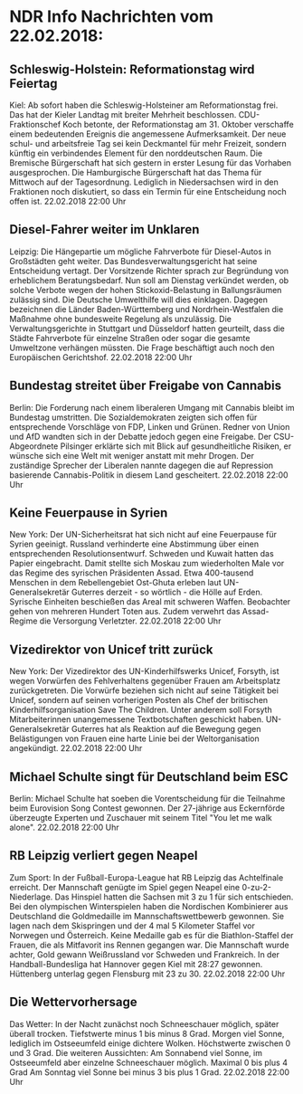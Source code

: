 # NDR Info Nachrichten vom 22.02.2018:


## Schleswig-Holstein: Reformationstag wird Feiertag
Kiel: Ab sofort haben die Schleswig-Holsteiner am Reformationstag frei. Das hat der Kieler Landtag mit breiter Mehrheit beschlossen. CDU-Fraktionschef Koch betonte, der Reformationstag am 31. Oktober verschaffe einem bedeutenden Ereignis die angemessene Aufmerksamkeit. Der neue schul- und arbeitsfreie Tag sei kein Deckmantel für mehr Freizeit, sondern künftig ein verbindendes Element für den norddeutschen Raum. Die Bremische Bürgerschaft hat sich gestern in erster Lesung für das Vorhaben ausgesprochen. Die Hamburgische Bürgerschaft hat das Thema für Mittwoch auf der Tagesordnung. Lediglich in Niedersachsen wird in den Fraktionen noch diskutiert, so dass ein Termin für eine Entscheidung noch offen ist. 22.02.2018 22:00 Uhr 

## Diesel-Fahrer weiter im Unklaren
Leipzig: Die Hängepartie um mögliche Fahrverbote für Diesel-Autos in Großstädten geht weiter. Das Bundesverwaltungsgericht hat seine Entscheidung vertagt. Der Vorsitzende Richter sprach zur Begründung von erheblichem Beratungsbedarf. Nun soll am Dienstag verkündet werden, ob solche Verbote wegen der hohen Stickoxid-Belastung in Ballungsräumen zulässig sind. Die Deutsche Umwelthilfe will dies einklagen. Dagegen bezeichnen die Länder Baden-Württemberg und Nordrhein-Westfalen die Maßnahme ohne bundesweite Regelung als unzulässig. Die Verwaltungsgerichte in Stuttgart und Düsseldorf hatten geurteilt, dass die Städte Fahrverbote für einzelne Straßen oder sogar die gesamte Umweltzone verhängen müssten. Die Frage beschäftigt auch noch den Europäischen Gerichtshof. 22.02.2018 22:00 Uhr 

## Bundestag streitet über Freigabe von Cannabis
Berlin: Die Forderung nach einem liberaleren Umgang mit Cannabis bleibt im Bundestag umstritten. Die Sozialdemokraten zeigten sich offen für entsprechende Vorschläge von FDP, Linken und Grünen. Redner von Union und AfD wandten sich in der Debatte jedoch gegen eine Freigabe. Der CSU-Abgeordnete Pilsinger erklärte sich mit Blick auf gesundheitliche Risiken, er wünsche sich eine Welt mit weniger anstatt mit mehr Drogen. Der zuständige Sprecher der Liberalen nannte dagegen die auf Repression basierende Cannabis-Politik in diesem Land gescheitert. 22.02.2018 22:00 Uhr 

## Keine Feuerpause in Syrien
New York: Der UN-Sicherheitsrat hat sich nicht auf eine Feuerpause für Syrien geeinigt. Russland verhinderte eine Abstimmung über einen entsprechenden Resolutionsentwurf. Schweden und Kuwait hatten das Papier eingebracht. Damit stellte sich Moskau zum wiederholten Male vor das Regime des syrischen Präsidenten Assad. Etwa 400-tausend Menschen in dem Rebellengebiet Ost-Ghuta erleben laut UN-Generalsekretär Guterres derzeit - so wörtlich - die Hölle auf Erden. Syrische Einheiten beschießen das Areal mit schweren Waffen. Beobachter gehen von mehreren Hundert Toten aus. Zudem verwehrt das Assad-Regime die Versorgung Verletzter. 22.02.2018 22:00 Uhr 

## Vizedirektor von Unicef tritt zurück
New York: Der Vizedirektor des UN-Kinderhilfswerks Unicef, Forsyth, ist wegen Vorwürfen des Fehlverhaltens gegenüber Frauen am Arbeitsplatz zurückgetreten. Die Vorwürfe beziehen sich nicht auf seine Tätigkeit bei Unicef, sondern auf seinen vorherigen Posten als Chef der britischen Kinderhilfsorganisation Save The Children. Unter anderem soll Forsyth Mitarbeiterinnen unangemessene Textbotschaften geschickt haben. UN-Generalsekretär Guterres hat als Reaktion auf die Bewegung gegen Belästigungen von Frauen eine harte Linie bei der Weltorganisation angekündigt. 22.02.2018 22:00 Uhr 

## Michael Schulte singt für Deutschland beim ESC
Berlin: Michael Schulte hat soeben die Vorentscheidung für die Teilnahme beim Eurovision Song Contest gewonnen. Der 27-jährige aus Eckernförde überzeugte Experten und Zuschauer mit seinem Titel "You let me walk alone". 22.02.2018 22:00 Uhr 

## RB Leipzig verliert gegen Neapel
Zum Sport: In der Fußball-Europa-League hat RB Leipzig das Achtelfinale erreicht. Der Mannschaft genügte im Spiel gegen Neapel eine 0-zu-2-Niederlage. Das Hinspiel hatten die Sachsen mit 3 zu 1 für sich entschieden. Bei den olympischen Winterspielen haben die Nordischen Kombinierer aus Deutschland die Goldmedaille im Mannschaftswettbewerb gewonnen. Sie lagen nach dem Skispringen und der 4 mal 5 Kilometer Staffel vor Norwegen und Österreich. Keine Medaille gab es für die Biathlon-Staffel der Frauen, die als Mitfavorit ins Rennen gegangen war. Die Mannschaft wurde achter, Gold gewann Weißrussland vor Schweden und Frankreich. In der Handball-Bundesliga hat Hannover gegen Kiel mit 28:27 gewonnen. Hüttenberg unterlag gegen Flensburg mit 23 zu 30. 22.02.2018 22:00 Uhr 

## Die Wettervorhersage
Das Wetter: In der Nacht zunächst noch Schneeschauer möglich, später überall trocken. Tiefstwerte minus 1 bis minus 8 Grad. Morgen viel Sonne, lediglich im Ostseeumfeld einige dichtere Wolken. Höchstwerte zwischen 0 und 3 Grad. Die weiteren Aussichten: Am Sonnabend viel Sonne, im Ostseeumfeld aber einzelne Schneeschauer möglich. Maximal 0 bis plus 4 Grad Am Sonntag viel Sonne bei minus 3 bis plus 1 Grad. 22.02.2018 22:00 Uhr 

